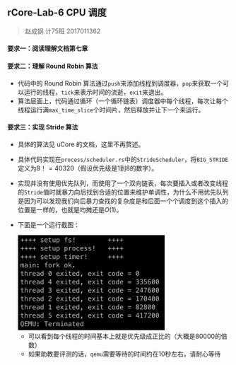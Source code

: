 ## rCore-Lab-6 CPU 调度

> 赵成钢 计75班 2017011362

#### 要求一：阅读理解文档第七章
#### 要求二：理解 Round Robin 算法

- 代码中的 Round Robin 算法通过`push`来添加线程到调度器，`pop`来获取一个可以运行的线程，`tick`来表示时间的流逝，`exit`来退出。
- 算法层面上，代码通过循环（一个循环链表）调度器中每个线程，每次让每个线程运行满`max_time_slice`个时间片，然后释放并让下一个来运行。

#### 要求三：实现 Stride 算法

- 具体的算法见 uCore 的文档，这里不再赘述。

- 具体代码实现在`process/scheduler.rs`中的`StrideScheduler`，将`BIG_STRIDE`定义为$8！=40320$（假设优先级是1到8的数字）。

- 实现并没有使用优先队列，而使用了一个双向链表，每次要插入或者改变线程的`Stride`值时就暴力向后找到合适的位置来维护单调性，为什么不用优先队列是因为可以发现我们向后暴力查找的复杂度是和后面一个个调度到这个插入的位置是一样的，也就是均摊还是$O(1)$。

- 下面是一个运行截图：

  <img src="./pics/run.png" style="zoom:50%;" />

  - 可以看到每个线程的时间基本上就是优先级成正比的（大概是80000的倍数）
  - 如果助教要评测的话，`qemu`需要等待的时间约在10秒左右，请耐心等待